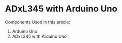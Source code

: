# ADxL345 with Arduino Uno

Components Used in this article:

1. Arduino Uno
2. ADxL345 with Arduino Uno
